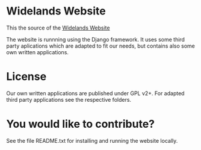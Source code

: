 # Widelands Website

This the source of the [Widelands Website](https://www.widelands.org)

The website is runnning using the Django framework. It uses some third party
aplications which are adapted to fit our needs, but contains also some own
written applications.

# License

Our own written applications are published under GPL v2+.
For adapted third party applications see the respective folders.

# You would like to contribute?

See the file README.txt for installing and running the website locally.
